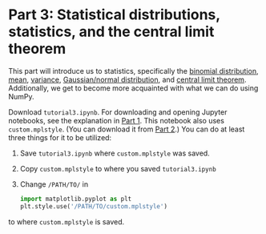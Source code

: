 # Part 3: Statistical distributions, statistics, and the central limit theorem

This part will introduce us to statistics, specifically the [binomial distribution](https://en.wikipedia.org/wiki/Binomial_distribution), [mean](https://en.wikipedia.org/wiki/Mean), [variance](https://en.wikipedia.org/wiki/Variance), [Gaussian/normal distribution](https://en.wikipedia.org/wiki/Normal_distribution), and [central limit theorem](https://en.wikipedia.org/wiki/Central_limit_theorem). Additionally, we get to become more acquainted with what we can do using NumPy.

Download `tutorial3.ipynb`.
For downloading and opening Jupyter notebooks, see the explanation in [Part 1](https://github.com/StatPhysBio/biophysics/blob/main/part1/README.md#downloading-a-jupyter-notebook).
This notebook also uses `custom.mplstyle`. (You can download it from [Part 2](https://github.com/StatPhysBio/biophysics/tree/main/part2).)
You can do at least three things for it to be utilized:

1. Save `tutorial3.ipynb` where `custom.mplstyle` was saved.
2. Copy `custom.mplstyle` to where you saved `tutorial3.ipynb`
3. Change `/PATH/TO/` in

	```python
	import matplotlib.pyplot as plt
	plt.style.use('/PATH/TO/custom.mplstyle')
	```
to where `custom.mplstyle` is saved.